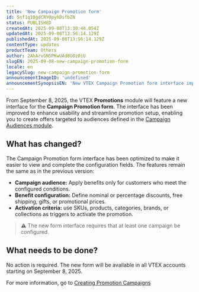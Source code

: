 ```yaml
---
title: 'New Campaign Promotion form'
id: 5nf1q10gdCRY0pyhDsfbZN
status: PUBLISHED
createdAt: 2025-09-08T13:30:48.054Z
updatedAt: 2025-09-08T13:56:14.129Z
publishedAt: 2025-09-08T13:56:14.129Z
contentType: updates
productTeam: Others
author: 2AhArvGNSPKwUAd8GOz0iU
slugEN: 2025-09-08-new-campaign-promotion-form
locale: en
legacySlug: new-campaign-promotion-form
announcementImageID: 'undefined'
announcementSynopsisEN: 'New VTEX Campaign Promotion form interface improves usability and offer segmentation.'
---
```


From September 8, 2025, the VTEX **Promotions** module will feature a new interface for the **Campaign Promotion form**. The interface has been improved to enhance usability and streamline promotion setup, enabling you to create offers targeted to audiences defined in the [Campaign Audiences module](/en/tutorial/criar-audiencia-de-campanhas--6cnuDZJzIkIeocewAQQK4K).

## What has changed?
The Campaign Promotion form interface has been optimized to make it easier to view and complete the configuration fields. The features remain the same as in the previous version:

- **Campaign audience:** Apply benefits only for customers who meet the configured conditions.
- **Benefit configuration:** Define nominal or percentage discounts, free shipping, gifts, or promotional prices.
- **Activation criteria:** use SKUs, products, categories, brands, or collections as triggers to activate the promotion.

> ⚠️ The new form interface requires that at least one campaign be configured.

## What needs to be done?
No action is required. The new form will be available in all VTEX accounts starting on September 8, 2025.

For more information, go to [Creating Promotion Campaigns](/en/tutorial/promocao-de-campanha--1ChYXhK2AQGuS6wAqS8Ume)

